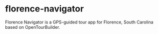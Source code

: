 # florence-navigator
Florence Navigator is a GPS-guided tour app for Florence, South Carolina based on OpenTourBuilder.
